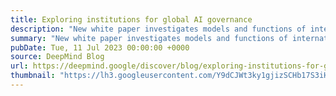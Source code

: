 ```yaml
---
title: Exploring institutions for global AI governance
description: "New white paper investigates models and functions of international institutions that could help manage opportunities and mitigate risks of advanced AI."
summary: "New white paper investigates models and functions of international institutions that could help manage opportunities and mitigate risks of advanced AI."
pubDate: Tue, 11 Jul 2023 00:00:00 +0000
source: DeepMind Blog
url: https://deepmind.google/discover/blog/exploring-institutions-for-global-ai-governance/
thumbnail: "https://lh3.googleusercontent.com/Y9dCJWt3ky1gjizSCHb17S3iHZ_Q2v6hoC8SaBgq9f7e5yW15pzg7BGNoCIaklP6f34uioxwHY0gbzehAMe5HhXBvBBKBKNIcOo7ugjFeLENTWMqNQ=w1200-h630-n-nu"
---
```


